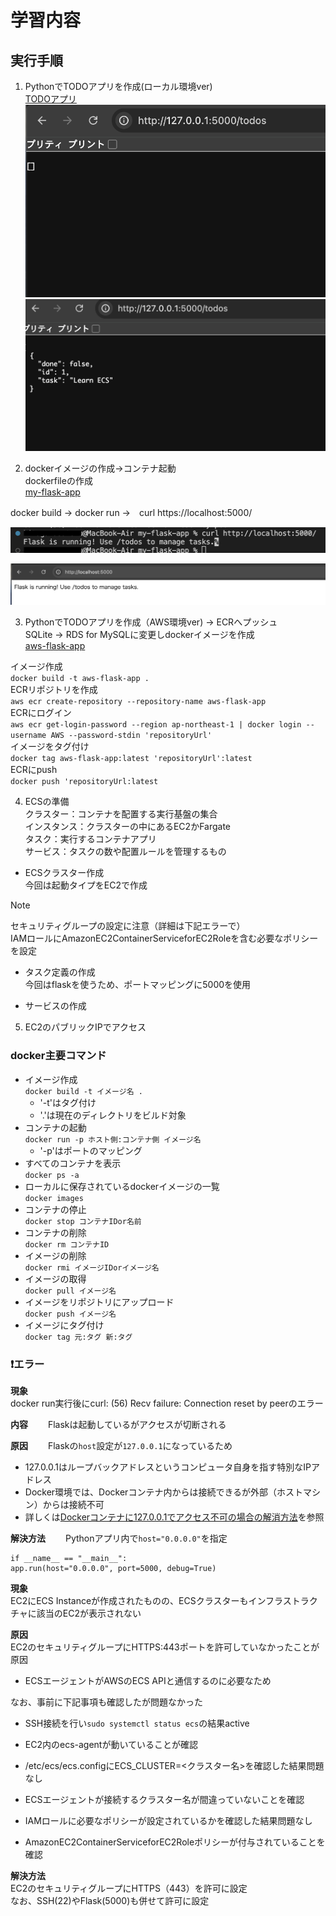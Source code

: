 # 学習内容  
## 実行手順  
1. PythonでTODOアプリを作成(ローカル環境ver)  
[TODOアプリ](TODOsub.py)  
![空実行](img2/ECS-pthon/picture02.png)  
![追記実行](img2/ECS-pthon/picture01.png)  
  
2. dockerイメージの作成→コンテナ起動  
dockerfileの作成  
[my-flask-app](my-flask-app)  
  
docker build → docker run →　curl https://localhost:5000/  
  
![実行確認](img2/ECS-pthon/picture03.png)  
  
![実行](img2/ECS-pthon/picture04.png)  
  
3. PythonでTODOアプリを作成（AWS環境ver) → ECRへプッシュ  
SQLite → RDS for MySQLに変更しdockerイメージを作成  
[aws-flask-app](aws-flask-app)  

イメージ作成  
```docker build -t aws-flask-app .```  
ECRリポジトリを作成  
```aws ecr create-repository --repository-name aws-flask-app```  
ECRにログイン  
```aws ecr get-login-password --region ap-northeast-1 | docker login --username AWS --password-stdin 'repositoryUrl'```  
イメージをタグ付け  
```docker tag aws-flask-app:latest 'repositoryUrl':latest```  
ECRにpush  
```docker push 'repositoryUrl:latest```  

4. ECSの準備  
クラスター：コンテナを配置する実行基盤の集合  
インスタンス：クラスターの中にあるEC2かFargate  
タスク：実行するコンテナアプリ  
サービス：タスクの数や配置ルールを管理するもの  
  
* ECSクラスター作成  
今回は起動タイプをEC2で作成  
>[!NOTE]
>セキュリティグループの設定に注意（詳細は下記エラーで）  
>IAMロールにAmazonEC2ContainerServiceforEC2Roleを含む必要なポリシーを設定  
  
* タスク定義の作成  
今回はflaskを使うため、ポートマッピングに5000を使用  
  
* サービスの作成  

5. EC2のパブリックIPでアクセス  
### docker主要コマンド  
* イメージ作成  
```docker build -t イメージ名 .```  
    - '-t'はタグ付け
    - '.'は現在のディレクトリをビルド対象  
* コンテナの起動  
```docker run -p ホスト側:コンテナ側 イメージ名```
    - '-p'はポートのマッピング  
* すべてのコンテナを表示  
```docker ps -a```  
* ローカルに保存されているdockerイメージの一覧  
```docker images```  
* コンテナの停止  
```docker stop コンテナIDor名前```  
* コンテナの削除  
```docker rm コンテナID```  
* イメージの削除  
```docker rmi イメージIDorイメージ名```  
* イメージの取得  
```docker pull イメージ名```  
* イメージをリポジトリにアップロード  
```docker push イメージ名```  
* イメージにタグ付け  
```docker tag 元:タグ 新:タグ```  

### ❗️エラー  

  
**現象**  
docker run実行後にcurl: (56) Recv failure: Connection reset by peerのエラー    
  
**内容**　　
Flaskは起動しているがアクセスが切断される  
  
**原因**　　
Flaskの`host`設定が`127.0.0.1`になっているため  

- 127.0.0.1はループバックアドレスというコンピュータ自身を指す特別なIPアドレス  
- Docker環境では、Dockerコンテナ内からは接続できるが外部（ホストマシン）からは接続不可  
- 詳しくは[Dockerコンテナに127.0.0.1でアクセス不可の場合の解消方法](https://qiita.com/taichikanaya_1989/items/5f60b55e847a33f8db41)を参照  
  
**解決方法**　　
Pythonアプリ内で`host="0.0.0.0"`を指定  
```
if __name__ == "__main__":
app.run(host="0.0.0.0", port=5000, debug=True)
```  
  
**現象**  
EC2にECS Instanceが作成されたものの、ECSクラスターもインフラストラクチャに該当のEC2が表示されない  
  
**原因**  
EC2のセキュリティグループにHTTPS:443ポートを許可していなかったことが原因
- ECSエージェントがAWSのECS APIと通信するのに必要なため  
  
なお、事前に下記事項も確認したが問題なかった  

* SSH接続を行い```sudo systemctl status ecs```の結果active
- EC2内のecs-agentが動いていることが確認  
* /etc/ecs/ecs.configにECS_CLUSTER=<クラスター名>を確認した結果問題なし
- ECSエージェントが接続するクラスター名が間違っていないことを確認  
* IAMロールに必要なポリシーが設定されているかを確認した結果問題なし
- AmazonEC2ContainerServiceforEC2Roleポリシーが付与されていることを確認  
  
**解決方法**  
EC2のセキュリティグループにHTTPS（443）を許可に設定  
なお、SSH(22)やFlask(5000)も併せて許可に設定  

